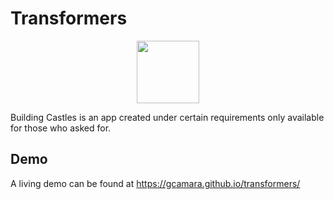 # Transformers

<img src="https://gcamara.github.io/transformers/logo.864cb1acd5e263e30226.png" width="100px" style="margin: auto; display: block">

Building Castles is an app created under certain requirements only available for those who asked for.

## Demo

A living demo can be found at https://gcamara.github.io/transformers/

